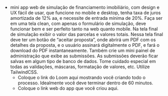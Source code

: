 - mini app web de simulação de financiamento imobiliário, com design e UX fácil de usar, que funcione no mobile e desktop, tenha taxa de juros amortizada de 12% aa, e necessite de entrada mínima de 20%. Faça ser em uma tela clean, com apenas o formulário de simulação, deve funcionar bem e ser perfeito tanto na web quanto mobile. Na tela final de simulação exibir o valor das parcelas e valores totais. 
Nessa tela final deve ter um botão de “aceitar proposta”, onde abrirá um PDF com os detalhes da proposta, e o usuário assinará digitalmente o PDF, e fará o download do PDF instantaneamente.
Também crie um mini painel de administração que exibe as submissões. As submissões deverão ficar salvas em algum tipo de banco de dados. 
Tome cuidado especial em todas as validações, máscaras, formatação de valores, etc.
Utilize TailwindCSS.
    - Coloque o link do Loom aqui mostrando você criando todo o processo. Idealmente você deve terminar dentro de 60 minutos.
    - Coloque o link web do app que você criou aqui.